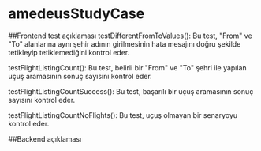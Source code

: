 # amedeusStudyCase
##Frontend test açıklaması
testDifferentFromToValues(): Bu test, "From" ve "To" alanlarına aynı şehir adının girilmesinin hata mesajını doğru şekilde tetikleyip tetiklemediğini kontrol eder.

testFlightListingCount(): Bu test, belirli bir "From" ve "To" şehri ile yapılan uçuş aramasının sonuç sayısını kontrol eder.

testFlightListingCountSuccess(): Bu test, başarılı bir uçuş aramasının sonuç sayısını kontrol eder.

testFlightListingCountNoFlights(): Bu test, uçuş olmayan bir senaryoyu kontrol eder.

##Backend açıklaması
